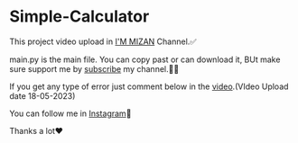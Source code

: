 # Simple-Calculator

This project video upload in <a href="https://youtube.com/@mizan_me">I'M MIZAN</a> Channel.✅

main.py is the main file. You can copy past or can download it, BUt make sure support me by <a href="https://www.youtube.com/channel/UCwl9NwY7lX-LYIJ0A3bSfHg?sub_confirmation=1">subscribe</a> my channel.🥰🥀

If you get any type of error just comment below in the <a href="https://youtu.be/C_0I00oGnXs">video</a>.(VIdeo Upload date 18-05-2023)

You can follow me in <a href="https://www.instagram.com/saa_mizan">Instagram</a>🤗

Thanks a lot❤️

